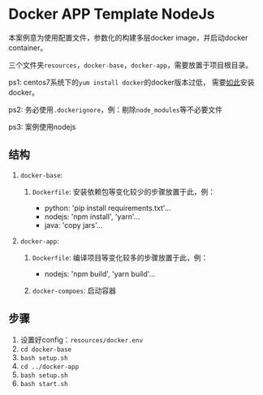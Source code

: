 # Docker APP Template NodeJs

本案例意为使用配置文件，参数化的构建多层docker image，并启动docker container。

三个文件夹`resources`，`docker-base`，`docker-app`，需要放置于项目根目录。

ps1: centos7系统下的`yum install docker`的docker版本过低，
需要[如此](https://docs.docker.com/install/linux/docker-ce/centos/)安装docker。

ps2: 务必使用`.dockerignore`，例：剔除`node_modules`等不必要文件

ps3: 案例使用nodejs

## 结构

1. `docker-base`:

    1. `Dockerfile`: 安装依赖包等变化较少的步骤放置于此，例：
        
        - python: 'pip install requirements.txt'... 
        - nodejs: 'npm install', 'yarn'...
        - java: 'copy jars'...

2. `docker-app`:

    1. `Dockerfile`: 编译项目等变化较多的步骤放置于此，例：
        
        - nodejs: 'npm build', 'yarn build'...
        
    2. `docker-compoes`: 启动容器
    
## 步骤

1. 设置好config：`resources/docker.env`
2. `cd docker-base`
3. `bash setup.sh`
4. `cd ../docker-app`
5. `bash setup.sh`
6. `bash start.sh`
